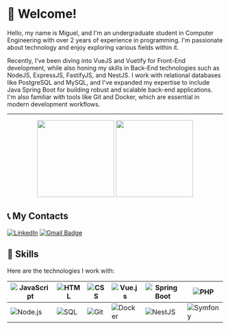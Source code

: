 # 👋 Welcome!

Hello, my name is Miguel, and I'm an undergraduate student in Computer Engineering with over 2 years of experience in programming. I'm passionate about technology and enjoy exploring various fields within it.

Recently, I've been diving into VueJS and Vuetify for Front-End development, while also honing my skills in Back-End technologies such as NodeJS, ExpressJS, FastifyJS, and NestJS. I work with relational databases like PostgreSQL and MySQL, and I've expanded my expertise to include Java Spring Boot for building robust and scalable back-end applications. I'm also familiar with tools like Git and Docker, which are essential in modern development workflows.

---

<p align="center">
  <img height="180em" src="https://github-readme-stats.vercel.app/api/top-langs/?username=Miguel-Pezzini&layout=compact&hide=c%2B%2B,c&theme=radical"/>
  <img height="180em" src="https://github-readme-stats.vercel.app/api?username=Miguel-Pezzini&show_icons=true&theme=radical"/>
</p>

## 📞 My Contacts

[![LinkedIn](https://img.shields.io/badge/-LinkedIn-0077B5?style=flat&logo=linkedin&logoColor=white)](https://www.linkedin.com/in/miguel-pezzini-k%C3%BChr-b36605301/)
[![Gmail Badge](https://img.shields.io/badge/-miguel@gmail.com.com-D14836?style=flat&logo=gmail&logoColor=white)](mailto:miguel@example.com)

## 🚀 Skills


Here are the technologies I work with:

| ![JavaScript](https://img.shields.io/badge/-JavaScript-F7DF1E?style=flat\&logo=javascript\&logoColor=black) | ![HTML](https://img.shields.io/badge/-HTML-FF5722?style=flat\&logo=html5\&logoColor=white)    | ![CSS](https://img.shields.io/badge/-CSS-2965F1?style=flat\&logo=css3\&logoColor=white) | ![Vue.js](https://img.shields.io/badge/-Vue.js-4FC08D?style=flat\&logo=vue.js\&logoColor=white) | ![Spring Boot](https://img.shields.io/badge/-Spring_Boot-6DB33F?style=flat\&logo=springboot\&logoColor=white) | ![PHP](https://img.shields.io/badge/-PHP-777BB4?style=flat\&logo=php\&logoColor=white)             |
| ----------------------------------------------------------------------------------------------------------- | --------------------------------------------------------------------------------------------- | --------------------------------------------------------------------------------------- | ----------------------------------------------------------------------------------------------- | ------------------------------------------------------------------------------------------------------------- | -------------------------------------------------------------------------------------------------- |
| ![Node.js](https://img.shields.io/badge/-Node.js-339933?style=flat\&logo=node.js\&logoColor=white)          | ![SQL](https://img.shields.io/badge/-SQL-4479A1?style=flat\&logo=postgresql\&logoColor=white) | ![Git](https://img.shields.io/badge/-Git-F05032?style=flat\&logo=git\&logoColor=white)  | ![Docker](https://img.shields.io/badge/-Docker-2496ED?style=flat\&logo=docker\&logoColor=white) | ![NestJS](https://img.shields.io/badge/-NestJS-E0234E?style=flat\&logo=nestjs\&logoColor=white)               | ![Symfony](https://img.shields.io/badge/-Symfony-000000?style=flat\&logo=symfony\&logoColor=white) |

